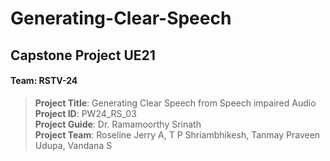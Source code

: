 # Generating-Clear-Speech
## Capstone Project UE21 
#### Team: RSTV-24
> **Project Title**: Generating Clear Speech from Speech impaired Audio                     
> **Project ID**: PW24_RS_03                 
> **Project Guide**: Dr. Ramamoorthy Srinath                    
> **Project Team**: Roseline Jerry A, T P Shriambhikesh, Tanmay Praveen Udupa, Vandana S   

